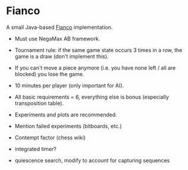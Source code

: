 # Fianco

A small Java-based [Fianco](http://www.di.fc.ul.pt/~jpn/gv/fianco.htm) implementation.

- Must use NegaMax AB framework.
- Tournament rule: if the same game state occurs 3 times in a row, the game is a draw (don't implement this).
- If you can't move a piece anymore (i.e. you have none left / all are blocked) you lose the game.
- 10 minutes per player (only important for AI).
- All basic requirements = 6, everything else is bonus (especially transposition table).
- Experiments and plots are recommended.
- Mention failed experiments (bitboards, etc.)

- Contempt factor (chess wiki)
- integrated timer?
- quiescence search, modify to account for capturing sequences
